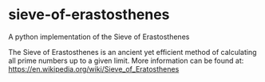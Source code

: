 # sieve-of-erastosthenes
A python implementation of the Sieve of Erastosthenes

The Sieve of Erastosthenes is an ancient yet efficient method of calculating all prime numbers up to a given limit. More information can be found at: https://en.wikipedia.org/wiki/Sieve_of_Eratosthenes
